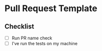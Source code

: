 # Pull Request Template

## Checklist
- [ ] Run PR name check
- [ ] I've run the tests on my machine
